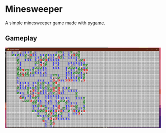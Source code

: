 # Minesweeper
A simple minesweeper game made with [pygame](https://www.pygame.org/docs/).

## Gameplay
![alt text](gameplay.png)
